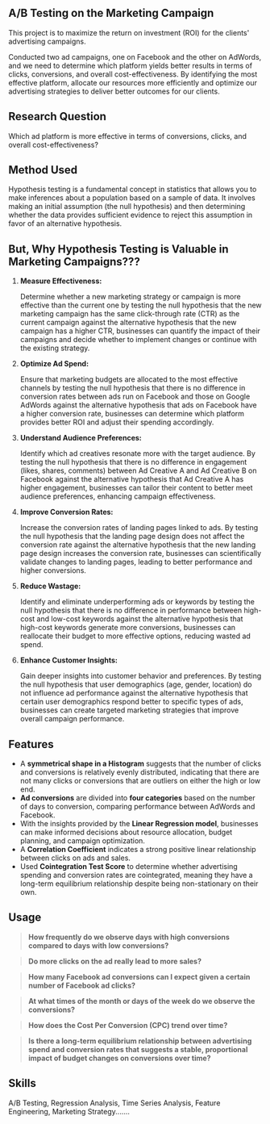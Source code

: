 

## A/B Testing on the Marketing Campaign 
This project is to maximize the return on investment (ROI) for the clients' advertising campaigns.

Conducted two ad campaigns, one on Facebook and the other on AdWords, and we need to determine which platform yields better results in terms of clicks, conversions, and overall cost-effectiveness. By identifying the most effective platform, allocate our resources more efficiently and optimize our advertising strategies to deliver better outcomes for our clients.
## Research Question
Which ad platform is more effective in terms of conversions, clicks, and overall cost-effectiveness?
## Method Used
Hypothesis testing is a fundamental concept in statistics that allows you to make inferences about a population based on a sample of data. It involves making an initial assumption (the null hypothesis) and then determining whether the data provides sufficient evidence to reject this assumption in favor of an alternative hypothesis.
## But, Why Hypothesis Testing is Valuable in Marketing Campaigns???
1. **Measure Effectiveness:**
   
    Determine whether a new marketing strategy or campaign is more effective than the current one by testing the null hypothesis that the new marketing campaign has the same click-through rate (CTR) as the current campaign against the alternative hypothesis that the new campaign has a higher CTR, businesses can quantify the impact of their campaigns and decide whether to implement changes or continue with the existing strategy.

2. **Optimize Ad Spend:**
   
    Ensure that marketing budgets are allocated to the most effective channels by testing the null hypothesis that there is no difference in conversion rates between ads run on Facebook and those on Google AdWords against the alternative hypothesis that ads on Facebook have a higher conversion rate, businesses can determine which platform provides better ROI and adjust their spending accordingly.

3. **Understand Audience Preferences:**
   
    Identify which ad creatives resonate more with the target audience. By testing the null hypothesis that there is no difference in engagement (likes, shares, comments) between Ad Creative A and Ad Creative B on Facebook against the alternative hypothesis that Ad Creative A has higher engagement, businesses can tailor their content to better meet audience preferences, enhancing campaign effectiveness.

4. **Improve Conversion Rates:**
   
    Increase the conversion rates of landing pages linked to ads. By testing the null hypothesis that the landing page design does not affect the conversion rate against the alternative hypothesis that the new landing page design increases the conversion rate, businesses can scientifically validate changes to landing pages, leading to better performance and higher conversions.

5. **Reduce Wastage:**
    
    Identify and eliminate underperforming ads or keywords by testing the null hypothesis that there is no difference in performance between high-cost and low-cost keywords against the alternative hypothesis that high-cost keywords generate more conversions, businesses can reallocate their budget to more effective options, reducing wasted ad spend.

6. **Enhance Customer Insights:**
   
    Gain deeper insights into customer behavior and preferences. By testing the null hypothesis that user demographics (age, gender, location) do not influence ad performance against the alternative hypothesis that certain user demographics respond better to specific types of ads, businesses can create targeted marketing strategies that improve overall campaign performance.

## Features

- A **symmetrical shape in a Histogram** suggests that the number of clicks and conversions is relatively evenly distributed, indicating that there are not many clicks or conversions that are outliers on either the high or low end.
- **Ad conversions** are divided into **four categories** based on the number of days to conversion, comparing performance between AdWords and Facebook.
- With the insights provided by the **Linear Regression model**, businesses can make informed decisions about resource allocation, budget planning, and campaign optimization.
- A **Correlation Coefficient** indicates a strong positive linear relationship between clicks on ads and sales.
- Used **Cointegration Test Score** to determine whether advertising spending and conversion rates are cointegrated, meaning they have a long-term equilibrium relationship despite being non-stationary on their own.

## Usage

>**How frequently do we observe days with high conversions compared to days with low conversions?**

>**Do more clicks on the ad really lead to more sales?**

>**How many Facebook ad conversions can I expect given a certain number of Facebook ad clicks?**

>**At what times of the month or days of the week do we observe the conversions?**

>**How does the Cost Per Conversion (CPC) trend over time?**

>**Is there a long-term equilibrium relationship between advertising spend and conversion rates that suggests a stable, proportional impact of budget changes on conversions over time?**


## Skills
A/B Testing, Regression Analysis, Time Series Analysis, Feature Engineering, Marketing Strategy.......
